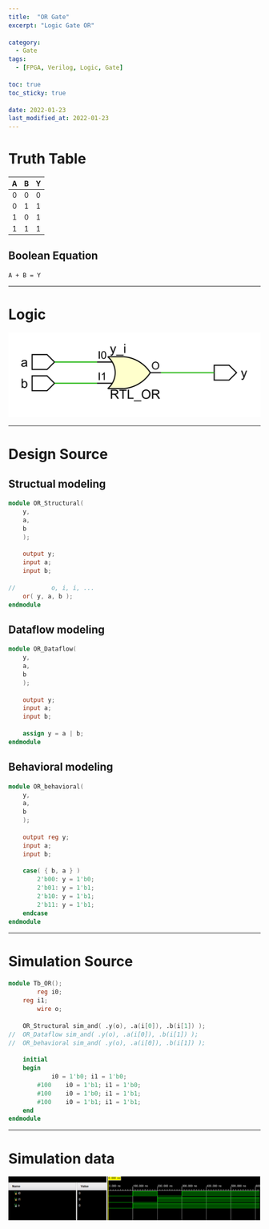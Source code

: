 ```yaml
---
title:  "OR Gate"
excerpt: "Logic Gate OR"

category:
  - Gate
tags:
  - [FPGA, Verilog, Logic, Gate]

toc: true
toc_sticky: true
 
date: 2022-01-23
last_modified_at: 2022-01-23
---
```


# Truth Table

|  A  |  B  |  Y  |
|:---:|:---:|:---:|
|  0  |  0  |  0  |
|  0  |  1  |  1  |
|  1  |  0  |  1  |
|  1  |  1  |  1  |

## Boolean Equation

	A + B = Y

---

# Logic

![OR](/images/2022-01-23-OR_GATE/gate.png)

---

# Design Source

## Structual modeling

```verilog
module OR_Structural(
	y,
	a,
	b
	);
     
	output y;
	input a;
	input b;

//          o, i, i, ...
	or( y, a, b );
endmodule
```

## Dataflow modeling

```verilog
module OR_Dataflow(
	y,
	a,
	b
	);
     
	output y;
	input a;
	input b;

	assign y = a | b;
endmodule
```

## Behavioral modeling

```verilog
module OR_behavioral(
	y,
	a,
	b
	);
     
	output reg y;
	input a;
	input b;

	case( { b, a } )
		2'b00: y = 1'b0;
		2'b01: y = 1'b1;
		2'b10: y = 1'b1;
		2'b11: y = 1'b1;
	endcase
endmodule
```
---

# Simulation Source

```verilog
module Tb_OR();
     	reg i0;
	reg i1;
     	wire o;

	OR_Structural sim_and( .y(o), .a(i[0]), .b(i[1]) );
//	OR_Dataflow sim_and( .y(o), .a(i[0]), .b(i[1]) );
//	OR_behavioral sim_and( .y(o), .a(i[0]), .b(i[1]) );

	initial
	begin
			i0 = 1'b0; i1 = 1'b0;
		#100	i0 = 1'b1; i1 = 1'b0;
		#100 	i0 = 1'b0; i1 = 1'b1;
		#100 	i0 = 1'b1; i1 = 1'b1;
	end
endmodule
```
---

# Simulation data

![Tb_OR](/images/2022-01-23-OR_GATE/tb.png)
